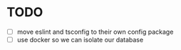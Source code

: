 # TODO

-   [ ] move eslint and tsconfig to their own config package
-   [ ] use docker so we can isolate our database

